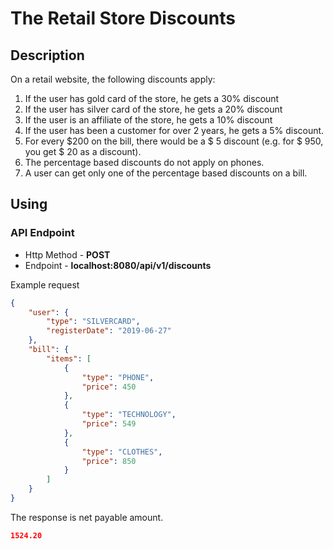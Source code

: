 # The Retail Store Discounts

## Description

On a retail website, the following discounts apply:
1.	If the user has gold card of the store, he gets a 30% discount
2.	If the user has silver card of the store, he gets a 20% discount
3. If the user is an affiliate of the store, he gets a 10% discount
4. If the user has been a customer for over 2 years, he gets a 5% discount.
5. For every $200 on the bill, there would be a $ 5 discount (e.g. for $ 950, you get $ 20
as a discount).
6. The percentage based discounts do not apply on phones.
7. A user can get only one of the percentage based discounts on a bill.





## Using

### API Endpoint

* Http Method - **POST**
* Endpoint - **localhost:8080/api/v1/discounts**

Example request

```json
{
    "user": {
        "type": "SILVERCARD",
        "registerDate": "2019-06-27"
    },
    "bill": {
        "items": [
            {
                "type": "PHONE",
                "price": 450
            },
            {
                "type": "TECHNOLOGY",
                "price": 549
            },
            {
                "type": "CLOTHES",
                "price": 850
            }
        ]
    }
}

```

The response is net payable amount.

```json
1524.20
```
